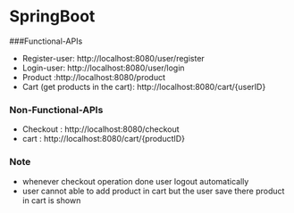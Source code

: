 # SpringBoot

###Functional-APIs
* Register-user: http://localhost:8080/user/register
* Login-user: http://localhost:8080/user/login
* Product :http://localhost:8080/product
* Cart (get products in the cart): http://localhost:8080/cart/{userID}

### Non-Functional-APIs
* Checkout : http://localhost:8080/checkout
* cart : http://localhost:8080/cart/{productID}
  

### Note
* whenever checkout operation done user logout automatically
* user cannot able to add product in cart but the user save there product in cart is shown 
